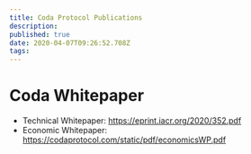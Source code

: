 ```yaml
---
title: Coda Protocol Publications
description: 
published: true
date: 2020-04-07T09:26:52.708Z
tags: 
---
```


# Coda Whitepaper
- Technical Whitepaper: https://eprint.iacr.org/2020/352.pdf
- Economic Whitepaper: https://codaprotocol.com/static/pdf/economicsWP.pdf